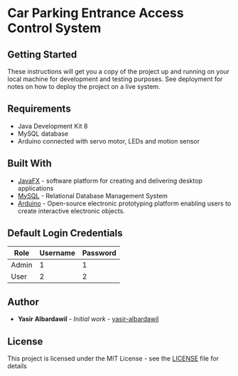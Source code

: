 # Car Parking Entrance Access Control System

## Getting Started

These instructions will get you a copy of the project up and running on your local machine for development and testing purposes. See deployment for notes on how to deploy the project on a live system.

## Requirements

* Java Development Kit 8
* MySQL database
* Arduino connected with servo motor, LEDs and motion sensor


## Built With

* [JavaFX]() - software platform for creating and delivering desktop applications
* [MySQL](https://www.mysql.com/) - Relational Database Management System
* [Arduino](https://www.arduino.cc/) - Open-source electronic prototyping platform enabling users to create interactive electronic objects.

## Default Login Credentials
Role | Username | Password |
| ------------- | ------------- | ------------- |
Admin | 1 | 1 |
User| 2 | 2 |
## Author

* **Yasir Albardawil** - *Initial work* - [yasir-albardawil](https://github.com/yasir-albardawil)


## License

This project is licensed under the MIT License - see the [LICENSE](LICENSE) file for details


